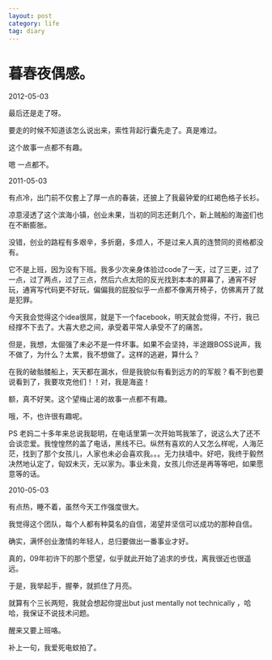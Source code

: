 ```yaml
---
layout: post
category: life
tag: diary
---
```


暮春夜偶感。
===

2012-05-03

最后还是走了呀。

要走的时候不知道该怎么说出来，索性背起行囊先走了。真是难过。

这个故事一点都不有趣。

嗯 一点都不。


2011-05-03

有点冷，出门前不仅套上了厚一点的春装，还披上了我最钟爱的红褐色格子长衫。

凉意浸透了这个滨海小镇，创业未果，当初的同志还剩几个，新上贼船的海盗们也在不断膨胀。

没错，创业的路程有多艰辛，多折磨，多烦人，不是过来人真的连赞同的资格都没有。

它不是上班，因为没有下班。我多少次亲身体验过code了一天，过了三更，过了一点，过了两点，过了三点，然后六点太阳的反光找到本本的屏幕了，通宵不好玩，通宵写代码更不好玩，偏偏我的屁股似乎一点都不像离开椅子，仿佛离开了就是犯罪。

今天我会觉得这个idea很屌，就是下一个facebook，明天就会觉得，不行，我已经撑不下去了。大喜大悲之间，承受着平常人承受不了的痛苦。

但是，我想，太倔强了未必不是一件坏事。如果不会坚持，半途跟BOSS说声，我不做了，为什么？太累，我不想做了。这样的逃避，算什么？



在我的破骷髅船上，天天都在漏水，但是我貌似有看到远方的的军舰？看不到也要说看到了，我要攻克他们！！对，我是海盗！

额，真不好笑。这个望梅止渴的故事一点都不有趣。

哦，不，也许很有趣呢。



PS 老妈二十多年来总说我聪明，在电话里第一次开始骂我笨了，说这么大了还不会谈恋爱。我惶惶然的盖了电话，黑线不已。纵然有喜欢的人又怎么样呢，人海茫茫，找到了那个女孩儿，人家也未必会喜欢我。。。无力扶墙中。好吧，我终于毅然决然地认定了，匈奴未灭，无以家为。事业未竟，女孩儿你还是再等等吧，如果愿意等的话。



2010-05-03

有点热，睡不着，虽然今天工作强度很大。

我觉得这个团队，每个人都有种莫名的自信，渴望并坚信可以成功的那种自信。

确实，满怀创业激情的年轻人，总归要做出一番事业才好。

真的，09年初许下的那个愿望，似乎就此开始了追求的步伐，离我很近也很遥远。

于是，我举起手，握拳，就抓住了月亮。

就算有个三长两短，我就会想起你提出but just mentally not technically ，哈哈，我保证不说技术问题。

醒来又要上班咯。

补上一句，我爱死电蚊拍了。
